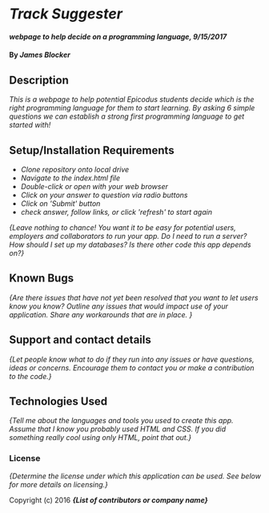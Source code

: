 # _Track Suggester_

#### _webpage to help decide on a programming language, 9/15/2017_

#### By _**James Blocker**_

## Description

_This is a webpage to help potential Epicodus students decide which is the right programming language for them to start learning. By asking 6 simple questions we can establish a strong first programming language to get started with!_

## Setup/Installation Requirements

* _Clone repository onto local drive_
* _Navigate to the index.html file_
* _Double-click or open with your web browser_
* _Click on your answer to question via radio buttons_
* _Click on 'Submit' button_
* _check answer, follow links, or click 'refresh' to start again_

_{Leave nothing to chance! You want it to be easy for potential users, employers and collaborators to run your app. Do I need to run a server? How should I set up my databases? Is there other code this app depends on?}_

## Known Bugs

_{Are there issues that have not yet been resolved that you want to let users know you know?  Outline any issues that would impact use of your application.  Share any workarounds that are in place. }_

## Support and contact details

_{Let people know what to do if they run into any issues or have questions, ideas or concerns.  Encourage them to contact you or make a contribution to the code.}_

## Technologies Used

_{Tell me about the languages and tools you used to create this app. Assume that I know you probably used HTML and CSS. If you did something really cool using only HTML, point that out.}_

### License

*{Determine the license under which this application can be used.  See below for more details on licensing.}*

Copyright (c) 2016 **_{List of contributors or company name}_**
